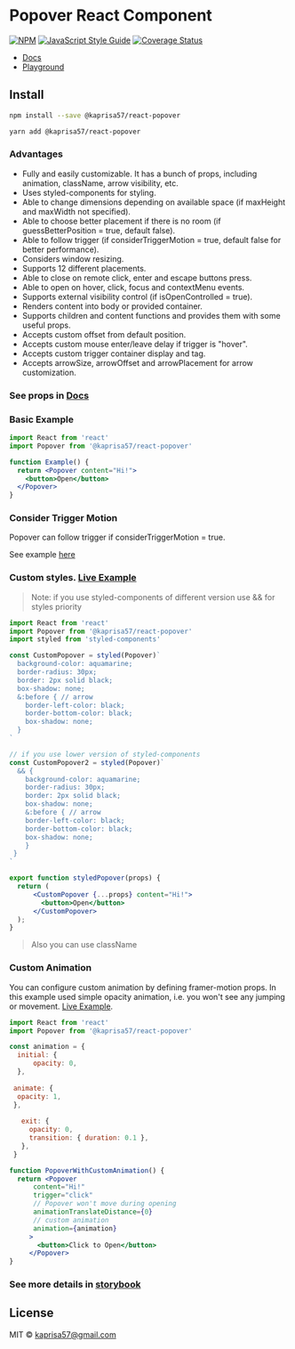 # Popover React Component

[![NPM](https://img.shields.io/npm/v/@kaprisa57/react-popover.svg)](https://www.npmjs.com/package/@kaprisa57/react-popover) [![JavaScript Style Guide](https://img.shields.io/badge/code_style-standard-brightgreen.svg)](https://standardjs.com) [![Coverage Status](https://coveralls.io/repos/github/kseniya57/react-popover/badge.svg?branch=main)](https://coveralls.io/github/kseniya57/react-popover?branch=main)

- [Docs](https://kseniya57.github.io/react-popover/?path=/docs/popover--playground)
- [Playground](https://kseniya57.github.io/react-popover/?path=/story/popover--playground)

## Install

```bash
npm install --save @kaprisa57/react-popover
```

```bash
yarn add @kaprisa57/react-popover
```

### Advantages
- Fully and easily customizable. It has a bunch of props, including animation, className, arrow visibility, etc.
- Uses styled-components for styling.
- Able to change dimensions depending on available space (if maxHeight and maxWidth not specified).
- Able to choose better placement if there is no room (if guessBetterPosition = true, default false).
- Able to follow trigger (if considerTriggerMotion = true, default false for better performance).
- Considers window resizing.
- Supports 12 different placements.
- Able to close on remote click, enter and escape buttons press.
- Able to open on hover, click, focus and contextMenu events. 
- Supports external visibility control (if isOpenControlled = true).
- Renders content into body or provided container.
- Supports children and content functions and provides them with some useful props.
- Accepts custom offset from default position.
- Accepts custom mouse enter/leave delay if trigger is "hover".
- Accepts custom trigger container display and tag.
- Accepts arrowSize, arrowOffset and arrowPlacement for arrow customization.


### See props in [Docs](https://kseniya57.github.io/react-popover/?path=/docs/popover--playground)


### Basic Example

```jsx
import React from 'react'
import Popover from '@kaprisa57/react-popover'

function Example() {
  return <Popover content="Hi!">
    <button>Open</button>
  </Popover>
}
```

### Consider Trigger Motion
Popover can follow trigger if considerTriggerMotion = true.

See example [here](https://kseniya57.github.io/react-popover/?path=/docs/popover--drag)


### Custom styles. [Live Example](https://kseniya57.github.io/react-popover/?path=/docs/popover--styled-popover)

> Note: if you use styled-components of different version use && for styles priority

```jsx
import React from 'react'
import Popover from '@kaprisa57/react-popover'
import styled from 'styled-components'

const CustomPopover = styled(Popover)`
  background-color: aquamarine;
  border-radius: 30px;
  border: 2px solid black;
  box-shadow: none;
  &:before { // arrow
    border-left-color: black;
    border-bottom-color: black;
    box-shadow: none;
  }
`

// if you use lower version of styled-components
const CustomPopover2 = styled(Popover)`
  && {
    background-color: aquamarine;
    border-radius: 30px;
    border: 2px solid black;
    box-shadow: none;
    &:before { // arrow
    border-left-color: black;
    border-bottom-color: black;
    box-shadow: none;
    }
 }
`

export function styledPopover(props) {
  return (
      <CustomPopover {...props} content="Hi!">
        <button>Open</button>
      </CustomPopover>
  );
}
```

> Also you can use className

### Custom Animation
You can configure custom animation by defining framer-motion props. In this example used simple opacity animation, i.e. you won't see any jumping or movement. [Live Example](https://kseniya57.github.io/react-popover/?path=/docs/popover--popover-with-custom-simple-animation).

```jsx
import React from 'react'
import Popover from '@kaprisa57/react-popover'

const animation = {
  initial: {
      opacity: 0,
  },
   
 animate: {
  opacity: 1,
 },
   
   exit: {
     opacity: 0,
     transition: { duration: 0.1 },
   },
 }

function PopoverWithCustomAnimation() {
  return <Popover
      content="Hi!"
      trigger="click"
      // Popover won't move during opening
      animationTranslateDistance={0}
      // custom animation
      animation={animation}
     >
       <button>Click to Open</button>
     </Popover>
}
```

### See more details in [storybook](https://kseniya57.github.io/react-popover/?path=/docs/popover--playground)

## License

MIT © [kaprisa57@gmail.com](https://github.com/kaprisa57@gmail.com)